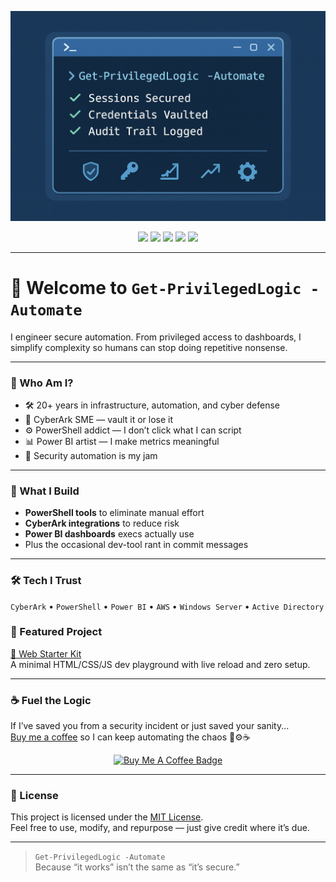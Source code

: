 <p align="center">
  <img src="https://raw.githubusercontent.com/Get-PrivilegedLogic/Get-PrivilegedLogic/main/privilegedlogic_banner.png" alt="PrivilegedLogic Banner" />
</p>

<p align="center">
  <img src="https://img.shields.io/badge/CyberArk-Expert-blue?style=flat-square&logo=cyberark&logoColor=white" />
  <img src="https://img.shields.io/badge/PowerShell-Automation-5391FE?style=flat-square&logo=powershell&logoColor=white" />
  <img src="https://img.shields.io/badge/Power_BI-Dashboards-F2C811?style=flat-square&logo=powerbi&logoColor=black" />
  <img src="https://img.shields.io/badge/Azure-Enthusiast-0078D4?style=flat-square&logo=microsoftazure&logoColor=white" />
  <img src="https://img.shields.io/badge/Windows_Server-20+_Years-0078D6?style=flat-square&logo=windows&logoColor=white" />
</p>

---

# 👋 Welcome to `Get-PrivilegedLogic -Automate`

I engineer secure automation. From privileged access to dashboards, I simplify complexity so humans can stop doing repetitive nonsense.

---

### 🧠 Who Am I?
- 🛠 20+ years in infrastructure, automation, and cyber defense  
- 🔐 CyberArk SME — vault it or lose it  
- ⚙️ PowerShell addict — I don’t click what I can script  
- 📊 Power BI artist — I make metrics meaningful  
- 🤖 Security automation is my jam  

---

### 🔧 What I Build
- **PowerShell tools** to eliminate manual effort  
- **CyberArk integrations** to reduce risk  
- **Power BI dashboards** execs actually use  
- Plus the occasional dev-tool rant in commit messages  

---

### 🛠 Tech I Trust
`CyberArk` • `PowerShell` • `Power BI` • `AWS` • `Windows Server` • `Active Directory`

### 🧪 Featured Project

[🔗 Web Starter Kit](https://github.com/Get-PrivilegedLogic/web-starter-kit)  
A minimal HTML/CSS/JS dev playground with live reload and zero setup.


---

### ☕ Fuel the Logic

If I’ve saved you from a security incident or just saved your sanity...  
[Buy me a coffee](https://www.buymeacoffee.com/LogsAndSarcasm) so I can keep automating the chaos 🔐⚙️☕

<p align="center">
  <a href="https://www.buymeacoffee.com/LogsAndSarcasm" target="_blank">
    <img src="https://img.shields.io/badge/Buy_Me_A_Coffee-support_this_repo-FFDD00?style=for-the-badge&logo=buy-me-a-coffee&logoColor=black" alt="Buy Me A Coffee Badge" />
  </a>
</p>

---

### 📄 License

This project is licensed under the [MIT License](LICENSE).  
Feel free to use, modify, and repurpose — just give credit where it’s due.

---

> `Get-PrivilegedLogic -Automate`  
> Because “it works” isn’t the same as “it’s secure.”
